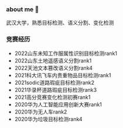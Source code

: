 ### about me 👋

武汉大学，熟悉目标检测、语义分割、变化检测

### 竞赛经历
* 2022山东未知工作服属性识别目标检测rank1
* 2022山东土地遥感语义分割rank1
* 2022天池文本篡改语义分割rank4
* 2021科大讯飞车内贵重物品目标检测rank1
* 2021sodic道路瑕疵目标检测rank2
* 2021华录杯道路瑕疵目标检测rank3
* 2021高分竞赛变化检测初赛rank1
* 2020华为人工智能应用创新大赛rank1
* 2020华为无人车rank2
* 2020华为垃圾目标检测rank4



